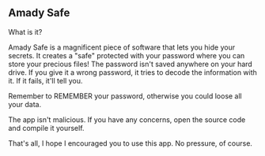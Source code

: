 ## Amady Safe

What is it?

Amady Safe is a magnificent piece of software that lets you hide your secrets.
It creates a "safe" protected with your password where you can store your precious files!
The password isn't saved anywhere on your hard drive. If you give it a wrong password,
it tries to decode the information with it. If it fails, it'll tell you.

Remember to REMEMBER your password, otherwise you could loose all your data.

The app isn't malicious. If you have any concerns, open the source code and compile it yourself.

That's all, I hope I encouraged you to use this app.
No pressure, of course.
